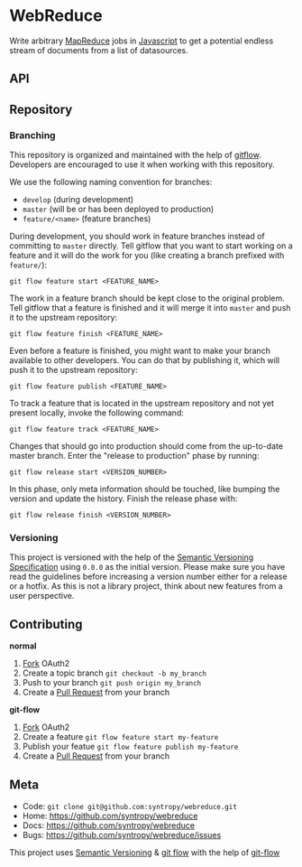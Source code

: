 # WebReduce

Write arbitrary [MapReduce](http://en.wikipedia.org/wiki/MapReduce) jobs in [Javascript](http://en.wikipedia.org/wiki/JavaScript) to get a potential endless stream of documents from a list of datasources.

## API

## Repository

### Branching

This repository is organized and maintained with the help of
[gitflow](https://github.com/nvie/gitflow). Developers are
encouraged to use it when working with this repository.

We use the following naming convention for branches:

* `develop` (during development)
* `master` (will be or has been deployed to production)
* `feature/<name>` (feature branches)

During development, you should work in feature branches instead of committing to `master` directly.
Tell gitflow that you want to start working on a feature and it will do the work for you
(like creating a branch prefixed with `feature/`):

    git flow feature start <FEATURE_NAME>

The work in a feature branch should be kept close to the original problem.
Tell gitflow that a feature is finished and it will merge it into `master` and push it to the upstream repository:

    git flow feature finish <FEATURE_NAME>

Even before a feature is finished, you might want to make your branch available to other developers.
You can do that by publishing it, which will push it to the upstream repository:

    git flow feature publish <FEATURE_NAME>

To track a feature that is located in the upstream repository and not yet present locally, invoke the following command:

    git flow feature track <FEATURE_NAME>

Changes that should go into production should come from the up-to-date
master branch. Enter the "release to production" phase by running:

    git flow release start <VERSION_NUMBER>

In this phase, only meta information should be touched, like bumping the version
and update the history. Finish the release phase with:

    git flow release finish <VERSION_NUMBER>

### Versioning

This project is versioned with the help of the [Semantic Versioning Specification](http://semver.org/) using `0.0.0` as the initial version. Please make sure you have read the guidelines before increasing a version number either for a release or a hotfix. As this is not a library project, think about new features from a user perspective.

## Contributing

**normal**

1. [Fork](http://help.github.com/forking/) OAuth2
2. Create a topic branch `git checkout -b my_branch`
3. Push to your branch `git push origin my_branch`
4. Create a [Pull Request](http://help.github.com/pull-requests/) from your branch

**git-flow**

1. [Fork](http://help.github.com/forking/) OAuth2
2. Create a feature `git flow feature start my-feature`
3. Publish your featue `git flow feature publish my-feature`
4. Create a [Pull Request](http://help.github.com/pull-requests/) from your branch

## Meta

* Code: `git clone git@github.com:syntropy/webreduce.git`
* Home: https://github.com/syntropy/webreduce
* Docs: https://github.com/syntropy/webreduce
* Bugs: https://github.com/syntropy/webreduce/issues

This project uses [Semantic Versioning](http://semver.org) & [git flow](http://nvie.com/posts/a-successful-git-branching-model/) with the help of [git-flow](https://github.com/nvie/gitflow)
